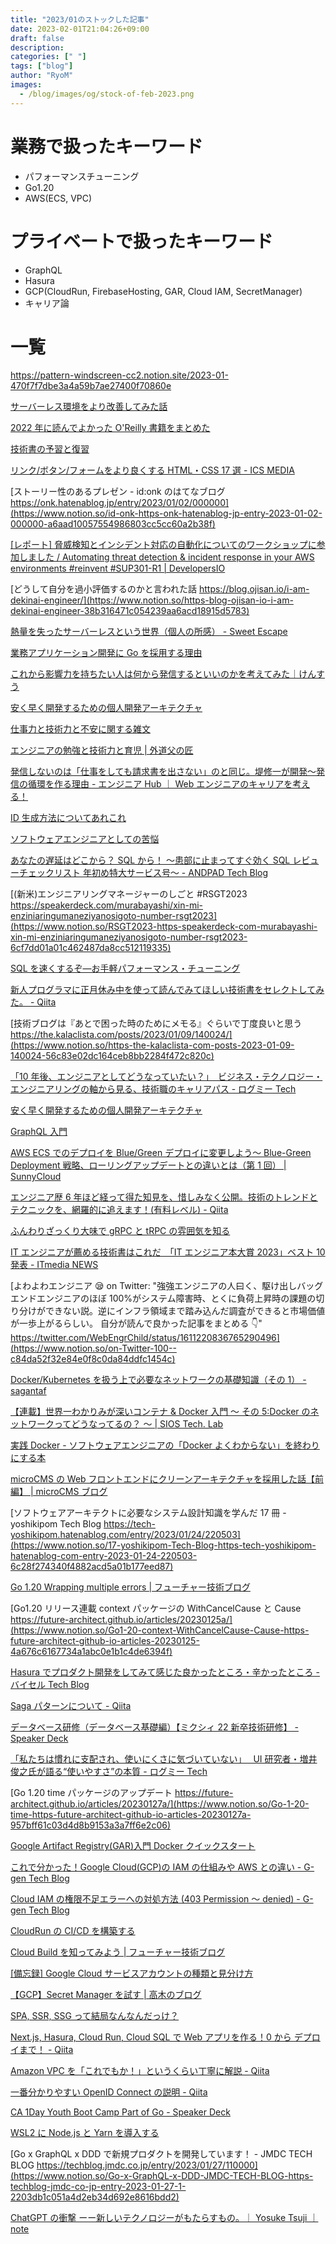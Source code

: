 ```yaml
---
title: "2023/01のストックした記事"
date: 2023-02-01T21:04:26+09:00
draft: false
description:
categories: [" "]
tags: ["blog"]
author: "RyoM"
images:
  - /blog/images/og/stock-of-feb-2023.png
---
```


# 業務で扱ったキーワード

- パフォーマンスチューニング
- Go1.20
- AWS(ECS, VPC)

# プライベートで扱ったキーワード

- GraphQL
- Hasura
- GCP(CloudRun, FirebaseHosting, GAR, Cloud IAM, SecretManager)
- キャリア論

# 一覧

https://pattern-windscreen-cc2.notion.site/2023-01-470f7f7dbe3a4a59b7ae27400f70860e

[サーバーレス環境をより改善してみた話](https://speakerdeck.com/sgash708/saharesuhuan-jing-woyorigai-shan-sitemitahua)

[2022 年に読んでよかった O'Reilly 書籍をまとめた](https://www.notion.so/2022-O-Reilly-4022de96977c4fd6a29ba36bd6584a60)

[技術書の予習と復習](https://www.notion.so/3897d29269424ae8a2eb71dbbf3bd201)

[リンク/ボタン/フォームをより良くする HTML・CSS 17 選 - ICS MEDIA](https://www.notion.so/HTML-CSS-17-ICS-MEDIA-18b06cbefab44576a24244184d05e513)

[ストーリー性のあるプレゼン - id:onk のはてなブログ https://onk.hatenablog.jp/entry/2023/01/02/000000](https://www.notion.so/id-onk-https-onk-hatenablog-jp-entry-2023-01-02-000000-a6aad10057554986803cc5cc60a2b38f)

[[レポート] 脅威検知とインシデント対応の自動化についてのワークショップに参加しました / Automating threat detection & incident response in your AWS environments #reinvent #SUP301-R1 | DevelopersIO](https://www.notion.so/Automating-threat-detection-incident-response-in-your-AWS-environments-reinvent-SUP301-R1-Deve-4954562efa02461b85dc6a47560ed000)

[どうして自分を過小評価するのかと言われた話 https://blog.ojisan.io/i-am-dekinai-engineer/](https://www.notion.so/https-blog-ojisan-io-i-am-dekinai-engineer-38b316471c054239aa6acd18915d5783)

[熱量を失ったサーバーレスという世界（個人の所感） - Sweet Escape](https://www.notion.so/Sweet-Escape-06223de511af4b1280627d9538833d0f)

[業務アプリケーション開発に Go を採用する理由](https://www.notion.so/Go-8f792c3507b24b068e76d690bc379762)

[これから影響力を持ちたい人は何から発信するといいのかを考えてみた｜けんすう](https://www.notion.so/58b809f1ce514b27bffa29677c37ec36)

[安く早く開発するための個人開発アーキテクチャ](https://www.notion.so/246f1bb5b84c4de19ea3976ffdf83127)

[仕事力と技術力と不安に関する雑文](https://www.notion.so/c9309f22996d4ba58aaf822ce4b29de1)

[エンジニアの勉強と技術力と育児 | 外道父の匠](https://www.notion.so/a18bcd4775a84e4cbed478af30f9cd36)

[発信しないのは「仕事をしても請求書を出さない」のと同じ。堤修一が開発～発信の循環を作る理由 - エンジニア Hub ｜ Web エンジニアのキャリアを考える！](https://www.notion.so/Hub-Web-7eba6f0c31644a1c944ee4d873520671)

[ID 生成方法についてあれこれ](https://www.notion.so/ID-86cfb286aeaf41b881b4c1d9afc6ad27)

[ソフトウェアエンジニアとしての苦悩](https://www.notion.so/52b8a11335524d47bfa328a416fecf6a)

[あなたの遅延はどこから？ SQL から！ 〜患部に止まってすぐ効く SQL レビューチェックリスト 年初め特大サービス号〜 - ANDPAD Tech Blog](https://www.notion.so/SQL-SQL-ANDPAD-Tech-Blog-0f0e6638cfde4d69b0a61e8116b53d0e)

[(新米)エンジニアリングマネージャーのしごと #RSGT2023 https://speakerdeck.com/murabayashi/xin-mi-enziniaringumaneziyanosigoto-number-rsgt2023](https://www.notion.so/RSGT2023-https-speakerdeck-com-murabayashi-xin-mi-enziniaringumaneziyanosigoto-number-rsgt2023-6cf7dd01a01c462487da8cc512119335)

[SQL を速くするぞ―お手軽パフォーマンス・チューニング](https://www.notion.so/SQL-34ead4754f3049398670600c47cca452)

[新人プログラマに正月休み中を使って読んでみてほしい技術書をセレクトしてみた。 - Qiita](https://www.notion.so/Qiita-cb587b02af664c04a90f85556c9bdd06)

[技術ブログは『あとで困った時のためにメモる』ぐらいで丁度良いと思う https://the.kalaclista.com/posts/2023/01/09/140024/](https://www.notion.so/https-the-kalaclista-com-posts-2023-01-09-140024-56c83e02dc164ceb8bb2284f472c820c)

[「10 年後、エンジニアとしてどうなっていたい？」　ビジネス・テクノロジー・エンジニアリングの軸から見る、技術職のキャリアパス - ログミー Tech](https://www.notion.so/10-Tech-6150d20106e14ce29f9d7206f252a48c)

[安く早く開発するための個人開発アーキテクチャ](https://www.notion.so/b9348eef834549ec8e5aaf4688f4f0d4)

[GraphQL 入門](https://www.notion.so/GraphQL-327a616ee48544198ea67fe256c0b0b9)

[AWS ECS でのデプロイを Blue/Green デプロイに変更しよう～ Blue-Green Deployment 戦略、ローリングアップデートとの違いとは（第 1 回） | SunnyCloud](https://www.notion.so/AWS-ECS-Blue-Green-Blue-Green-Deployment-1-SunnyCloud-0a4aeeb21a6e4b77ba354892c78a00f9)

[エンジニア歴 6 年ほど経って得た知見を、惜しみなく公開。技術のトレンドとテクニックを、網羅的に追えます！(有料レベル) - Qiita](https://www.notion.so/6-Qiita-0583b5469b7a4e6ea588cfbfe761636e)

[ふんわりざっくり大味で gRPC と tRPC の雰囲気を知る](https://www.notion.so/gRPC-tRPC-45236f1fe9534321a01d1bdb36b2138f)

[IT エンジニアが薦める技術書はこれだ　「IT エンジニア本大賞 2023」ベスト 10 発表 - ITmedia NEWS](https://www.notion.so/IT-IT-2023-10-ITmedia-NEWS-1238a5a3127747898037e48fef9ff70a)

[よわよわエンジニア 😪 on Twitter: "強強エンジニアの人曰く、駆け出しバッグエンドエンジニアのほぼ 100%がシステム障害時、とくに負荷上昇時の課題の切り分けができない説。逆にインフラ領域まで踏み込んだ調査ができると市場価値が一歩上がるらしい。 自分が読んで良かった記事をまとめる 👇" https://twitter.com/WebEngrChild/status/1611220836765290496](https://www.notion.so/on-Twitter-100--c84da52f32e84e0f8c0da84ddfc1454c)

[Docker/Kubernetes を扱う上で必要なネットワークの基礎知識（その 1） - sagantaf](https://www.notion.so/Docker-Kubernetes-1-sagantaf-c2133078cb5e4b16be0ff9abbfb76fda)

[【連載】世界一わかりみが深いコンテナ & Docker 入門 〜 その 5:Docker のネットワークってどうなってるの？ 〜 | SIOS Tech. Lab](https://www.notion.so/Docker-5-Docker-SIOS-Tech-Lab-4bd6888bf9664193ae477f68aa749f8f)

[実践 Docker - ソフトウェアエンジニアの「Docker よくわからない」を終わりにする本](https://www.notion.so/Docker-Docker-83f1f0a954fc4dc7a24fa3b9262a826b)

[microCMS の Web フロントエンドにクリーンアーキテクチャを採用した話【前編】 | microCMS ブログ](https://www.notion.so/microCMS-Web-microCMS-046c3757195b4dea9106ac6ac7856d19)

[ソフトウェアアーキテクトに必要なシステム設計知識を学んだ 17 冊 - yoshikipom Tech Blog https://tech-yoshikipom.hatenablog.com/entry/2023/01/24/220503](https://www.notion.so/17-yoshikipom-Tech-Blog-https-tech-yoshikipom-hatenablog-com-entry-2023-01-24-220503-6c28f274340f4882acd5a01b177eed87)

[Go 1.20 Wrapping multiple errors | フューチャー技術ブログ](https://www.notion.so/Go-1-20-Wrapping-multiple-errors-8bda28c497b641aeb3aa0f3c03f69f3e)

[Go1.20 リリース連載 context パッケージの WithCancelCause と Cause https://future-architect.github.io/articles/20230125a/](https://www.notion.so/Go1-20-context-WithCancelCause-Cause-https-future-architect-github-io-articles-20230125-4a676c6167734a1abc0e1b1c4de6394f)

[Hasura でプロダクト開発をしてみて感じた良かったところ・辛かったところ - バイセル Tech Blog](https://www.notion.so/Hasura-Tech-Blog-f9f681ceb4d04ff39b08949665c13d35)

[Saga パターンについて - Qiita](https://www.notion.so/Saga-Qiita-aad7302fc2e64d84a0a33fc24dc3146a)

[データベース研修（データベース基礎編）【ミクシィ 22 新卒技術研修】 - Speaker Deck](https://www.notion.so/22-Speaker-Deck-2457ca5701964bb58ecc742f595d0fb0)

[「私たちは慣れに支配され、使いにくさに気づいていない」　 UI 研究者・増井俊之氏が語る“使いやすさ”の本質 - ログミー Tech](https://www.notion.so/UI-Tech-58619eb1432f40f294424ebe7791f197)

[Go 1.20 time パッケージのアップデート https://future-architect.github.io/articles/20230127a/](https://www.notion.so/Go-1-20-time-https-future-architect-github-io-articles-20230127a-957bff61c03d4d8b9153a3a7ff6e2c06)

[Google Artifact Registry(GAR)入門 Docker クイックスタート](https://www.notion.so/Google-Artifact-Registry-GAR-Docker-79cccc7b00d84d31826996a53e915abc)

[これで分かった！Google Cloud(GCP)の IAM の仕組みや AWS との違い - G-gen Tech Blog](https://www.notion.so/Google-Cloud-GCP-IAM-AWS-G-gen-Tech-Blog-e4f5460da48c4aecaeabf48cfae384ff)

[Cloud IAM の権限不足エラーへの対処方法 (403 Permission 〜 denied) - G-gen Tech Blog](https://www.notion.so/Cloud-IAM-403-Permission-denied-G-gen-Tech-Blog-344b495032784266b94c2e1a8bb6292a)

[CloudRun の CI/CD を構築する](https://www.notion.so/CloudRun-CI-CD-0eea0e875a4f4189becdc25bc463d49c)

[Cloud Build を知ってみよう | フューチャー技術ブログ](https://www.notion.so/Cloud-Build-7795691893354360a7ac0888a21fd26f)

[[備忘録] Google Cloud サービスアカウントの種類と見分け方](https://www.notion.so/Google-Cloud-5daf31287426408fb99ebea2f3b55085)

[【GCP】Secret Manager を試す | 高木のブログ](https://www.notion.so/GCP-Secret-Manager-fa4ff518110246d698891a304520fe99)

[SPA, SSR, SSG って結局なんなんだっけ？](https://www.notion.so/SPA-SSR-SSG-d0309f6c62a1458f841fad2a90df5304)

[Next.js, Hasura, Cloud Run, Cloud SQL で Web アプリを作る！0 から デプロイまで！ - Qiita](https://www.notion.so/Next-js-Hasura-Cloud-Run-Cloud-SQL-Web-0-Qiita-14c5322387ff44c4adafb6b166fc55ac)

[Amazon VPC を「これでもか！」というくらい丁寧に解説 - Qiita](https://www.notion.so/Amazon-VPC-Qiita-6588ba5e5b0f4a71a5befa7e13349e52)

[一番分かりやすい OpenID Connect の説明 - Qiita](https://www.notion.so/OpenID-Connect-Qiita-359e540d509242dbbfb94811da3bf470)

[CA 1Day Youth Boot Camp Part of Go - Speaker Deck](https://www.notion.so/CA-1Day-Youth-Boot-Camp-Part-of-Go-Speaker-Deck-d5160980adf144fb873302298d362124)

[WSL2 に Node.js と Yarn を導入する](https://www.notion.so/WSL2-Node-js-Yarn-c1e20ee6a88b4aaba8a2b1b05bf80c5b)

[Go x GraphQL x DDD で新規プロダクトを開発しています！ - JMDC TECH BLOG https://techblog.jmdc.co.jp/entry/2023/01/27/110000](https://www.notion.so/Go-x-GraphQL-x-DDD-JMDC-TECH-BLOG-https-techblog-jmdc-co-jp-entry-2023-01-27-1-2203db1c051a4d2eb34d692e8616bdd2)

[ChatGPT の衝撃 ーー新しいテクノロジーがもたらすもの。｜ Yosuke Tsuji ｜ note](https://www.notion.so/ChatGPT-Yosuke-Tsuji-note-98ca7321860c41c5b662b58ff33c9c40)
